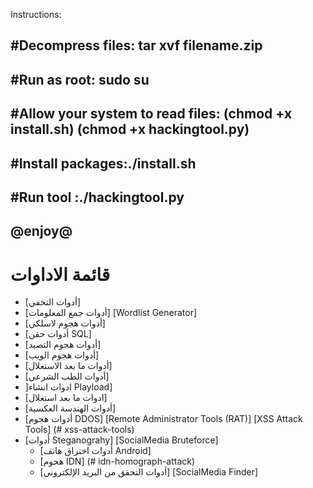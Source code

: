 Instructions:

#Decompress files: tar xvf filename.zip 
--------------------------------------------------------------------
#Run as root: sudo su 
--------------------------------------------------------------------
#Allow your system to read files: (chmod +x install.sh)
(chmod +x hackingtool.py)
--------------------------------------------------------------------
#Install packages:./install.sh
--------------------------------------------------------------------
#Run tool :./hackingtool.py 
--------------------------------------------------------------------
@enjoy@
------------------------------------------------------------------------------------------------------------------------------------------------------------------------
# قائمة الاداوات 
- [أدوات التخفي]
- [أدوات جمع المعلومات] 
                                                                                                                                                  [Wordlist Generator] 
- [أدوات هجوم لاسلكي] 
- [أدوات حقن SQL] 
- [أدوات هجوم التصيد] 
- [أدوات هجوم الويب] 
- [أدوات ما بعد الاستغلال] 
- [أدوات الطب الشرعي]
- ]ادوات انشاء Playload] 
- [ادوات ما بعد استغلال] 
- [أدوات الهندسة العكسية]
- [أدوات هجوم DDOS] 
                                                                                                                                   [Remote Administrator Tools (RAT)]
                                                                                                                              [XSS Attack Tools] (# xss-attack-tools)
- [أدوات Steganograhy]
                                                                                                                                             [SocialMedia Bruteforce]
     - [أدوات اختراق هاتف Android] 
     - [هجوم IDN] (# idn-homograph-attack)
     - [أدوات التحقق من البريد الإلكتروني]
                                                                                                                                            [SocialMedia Finder] 
                                                                                                                        
                                                                                                                        
                                                                                                                        
                                                                                                                        

